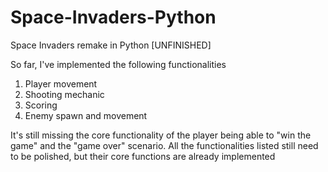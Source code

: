 # Space-Invaders-Python
Space Invaders remake in Python [UNFINISHED]

So far, I've implemented the following functionalities
1. Player movement
2. Shooting mechanic
3. Scoring
4. Enemy spawn and movement

It's still missing the core functionality of the player being able to "win the game" and the "game over" scenario.
All the functionalities listed still need to be polished, but their core functions are already implemented
